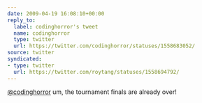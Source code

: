 ```yaml
---
date: 2009-04-19 16:08:10+00:00
reply_to:
  label: codinghorror's tweet
  name: codinghorror
  type: twitter
  url: https://twitter.com/codinghorror/statuses/1558683052/
source: twitter
syndicated:
- type: twitter
  url: https://twitter.com/roytang/statuses/1558694792/
---
```


[@codinghorror](https://twitter.com/codinghorror/) um, the tournament finals are already over!